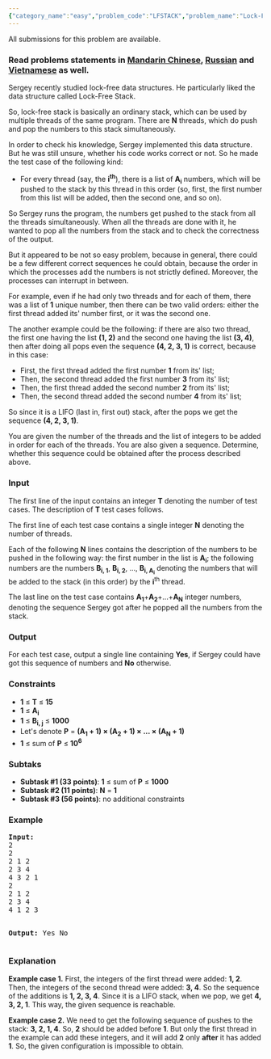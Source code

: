 ```yaml
---
{"category_name":"easy","problem_code":"LFSTACK","problem_name":"Lock-Free Stack","languages_supported":{"0":"ADA","1":"ASM","2":"BASH","3":"BF","4":"C","5":"C99 strict","6":"CAML","7":"CLOJ","8":"CLPS","9":"CPP 4.3.2","10":"CPP 4.9.2","11":"CPP14","12":"CS2","13":"D","14":"ERL","15":"FORT","16":"FS","17":"GO","18":"HASK","19":"ICK","20":"ICON","21":"JAVA","22":"JS","23":"LISP clisp","24":"LISP sbcl","25":"LUA","26":"NEM","27":"NICE","28":"NODEJS","29":"PAS fpc","30":"PAS gpc","31":"PERL","32":"PERL6","33":"PHP","34":"PIKE","35":"PRLG","36":"PYPY","37":"PYTH","38":"PYTH 3.4","39":"RUBY","40":"SCALA","41":"SCM chicken","42":"SCM guile","43":"SCM qobi","44":"ST","45":"TCL","46":"TEXT","47":"WSPC"},"max_timelimit":1,"source_sizelimit":50000,"problem_author":"xcwgf666","problem_tester":"harshil7924","date_added":"6-08-2016","tags":{"0":"dynamic","1":"ltime39","2":"memoization","3":"recursion","4":"simple","5":"xcwgf666"},"editorial_url":"http://discuss.codechef.com/problems/LFSTACK","time":{"view_start_date":1472317200,"submit_start_date":1472317200,"visible_start_date":1472317200,"end_date":1735669800},"layout":"problem"}
---
```

<span class="solution-visible-txt">All submissions for this problem are available.</span><h3> Read problems statements in <a target="_blank" href="http://www.codechef.com/download/translated/LTIME39/mandarin/LFSTACK.pdf">Mandarin Chinese</a>, <a target="_blank" href="http://www.codechef.com/download/translated/LTIME39/russian/LFSTACK.pdf">Russian</a> and <a target="_blank" href="http://www.codechef.com/download/translated/LTIME39/vietnamese/LFSTACK.pdf">Vietnamese</a> as well.</h3>



<p>Sergey recently studied lock-free data structures. He particularly liked the data structure called Lock-Free Stack.</p>
<p>So, lock-free stack is basically an ordinary stack, which can be used by multiple threads of the same program. There are <b>N</b> threads, which do push and pop the numbers to this stack simultaneously.</p>
<p>In order to check his knowledge, Sergey implemented this data structure. But he was still unsure, whether his code works correct or not. So he made the test case of the following kind:
<ul>
<li>For every thread (say, the <b>i<sup>th</sup></b>), there is a list of <b>A<sub>i</sub></b> numbers, which will be pushed to the stack by this thread in this order (so, first, the first number from this list will be added, then the second one, and so on).</li>
</ul></p>
<p>So Sergey runs the program, the numbers get pushed to the stack from all the threads simultaneously. When all the threads are done with it, he wanted to pop all the numbers from the stack and to check the correctness of the output.</p>
<p>But it appeared to be not so easy problem, because in general, there could be a few different correct sequences he could obtain, because the order in which the processes add the numbers is not strictly defined. Moreover, the processes can interrupt in between.</p>
<p>For example, even if he had only two threads and for each of them, there was a list of <b>1</b> unique number, then there can be two valid orders: either the first thread added its' number first, or it was the second one.</p>
<p>The another example could be the following: if there are also two thread, the first one having the list <b>(1, 2)</b> and the second one having the list <b>(3, 4)</b>, then after doing all pops even the sequence <b>(4, 2, 3, 1)</b> is correct, because in this case:
<ul>
<li>First, the first thread added the first number <b>1</b> from its' list;</li>
<li>Then, the second thread added the first number <b>3</b> from its' list;</li>
<li>Then, the first thread added the second number <b>2</b> from its' list;</li>
<li>Then, the second thread added the second number <b>4</b> from its' list;</li>
</ul>
So since it is a LIFO (last in, first out) stack, after the pops we get the sequence <b>(4, 2, 3, 1)</b>.
</p>
<p>You are given the number of the threads and the list of integers to be added in order for each of the threads. You are also given a sequence. Determine, whether this sequence could be obtained after the process described above.</p>

<h3>Input</h3>
<p>The first line of the input contains an integer <b>T</b> denoting the number of test cases. The description of <b>T</b> test cases follows.</p>
<p>The first line of each test case contains a single integer <b>N</b> denoting the number of threads.</p>
<p>Each of the following <b>N</b> lines contains the description of the numbers to be pushed in the following way: the first number in the list is <b>A<sub>i</sub></b>; the following numbers are the numbers <b>B<sub>i, 1</sub></b>, <b>B<sub>i, 2</sub></b>, ..., <b>B<sub>i, A<sub>i</sub></sub></b> denoting the numbers that will be added to the stack (in this order) by the <b>i</b><sup>th</sup> thread.</p>
<p>The last line on the test case contains <b>A<sub>1</sub></b>+<b>A<sub>2</sub></b>+...+<b>A<sub>N</sub></b> integer numbers, denoting the sequence Sergey got after he popped all the numbers from the stack.</p>

<h3>Output</h3>
<p>For each test case, output a single line containing <b>Yes</b>, if Sergey could have got this sequence of numbers and <b>No</b> otherwise.</p>

<h3>Constraints</h3>
<ul>
<li><b>1</b> ≤ <b>T</b> ≤ <b>15</b></li>
<li><b>1</b> ≤ <b>A<sub>i</sub></b></li>
<li><b>1</b> ≤ <b>B<sub>i, j</sub></b> ≤ <b>1000</b></li>
<li>Let's denote <b>P</b> = <b>(A<sub>1</sub> + 1) × (A<sub>2</sub> + 1) × ... × (A<sub>N</sub> + 1)</b></li>
<li><b>1</b> ≤ sum of <b>P</b> ≤ <b>10<sup>6</sup></b></li>
</ul>

<h3>Subtaks</h3>
<ul>
<li><b>Subtask #1 (33 points)</b>: <b>1</b> ≤ sum of <b>P</b> ≤ <b>1000</b></li>
<li><b>Subtask #2 (11 points)</b>: <b>N</b> = <b>1</b></li>
<li><b>Subtask #3 (56 points)</b>: no additional constraints</li>
</ul>

<h3>Example</h3>
<pre><b>Input:</b>
<tt>2
2
2 1 2
2 3 4
4 3 2 1
2
2 1 2
2 3 4
4 1 2 3</tt>

<b>Output:</b>
<tt>Yes
No</tt>
</pre>

<h3>Explanation</h3>
<p><b>Example case 1.</b> First, the integers of the first thread were added: <b>1, 2</b>. Then, the integers of the second thread were added: <b>3, 4</b>. So the sequence of the additions is <b>1, 2, 3, 4</b>. Since it is a LIFO stack, when we pop, we get <b>4, 3, 2, 1</b>. This way, the given sequence is reachable.</p>
<p><b>Example case 2.</b> We need to get the following sequence of pushes to the stack: <b>3, 2, 1, 4</b>. So, <b>2</b> should be added before <b>1</b>. But only the first thread in the example can add these integers, and it will add <b>2</b> only <b>after</b> it has added <b>1</b>. So, the given configuration is impossible to obtain.</p>